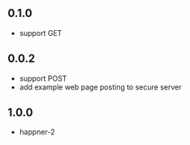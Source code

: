 ## 0.1.0
- support GET

## 0.0.2
- support POST
- add example web page posting to secure server

## 1.0.0
- happner-2
